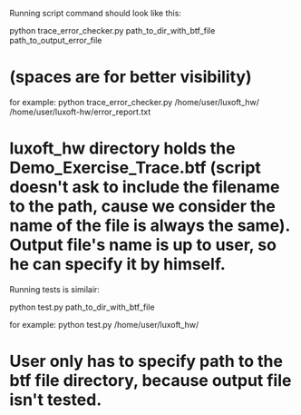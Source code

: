 Running script command should look like this:

python   trace_error_checker.py   path_to_dir_with_btf_file    path_to_output_error_file  
# (spaces are for better visibility)

for example:
python   trace_error_checker.py /home/user/luxoft_hw/ /home/user/luxoft-hw/error_report.txt
# luxoft_hw directory holds the Demo_Exercise_Trace.btf (script doesn't ask to include the filename to the path, cause we consider the name of the file is always the same). Output file's name is up to user, so he can specify it by himself.

Running tests is similair:

python   test.py    path_to_dir_with_btf_file

for example:
python   test.py    /home/user/luxoft_hw/  

# User only has to specify path to the btf file directory, because output file isn't tested.
